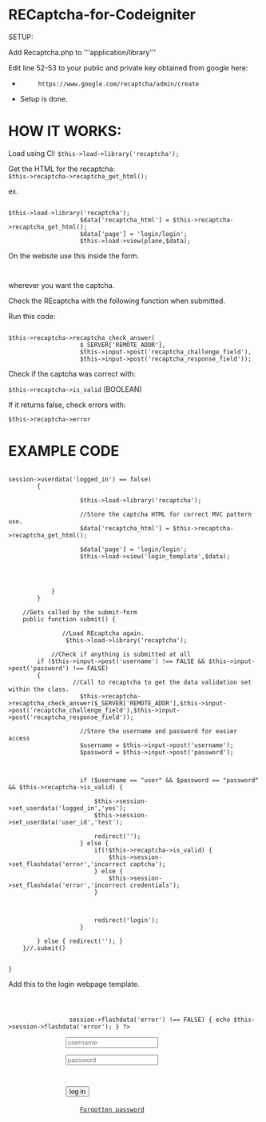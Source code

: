 RECaptcha-for-Codeigniter
=========================

SETUP: 

Add Recaptcha.php to '''application/library'''

Edit line 52-53 to your public and private key obtained from google here: 
 *          https://www.google.com/recaptcha/admin/create

- Setup is done. 

HOW IT WORKS: 
===========================


Load using CI: 
<code>$this->load->library('recaptcha');</code>

Get the HTML for the recaptcha: 
<code> $this->recaptcha->recaptcha_get_html();</code>

ex. 
<pre><code>
$this->load->library('recaptcha');
                    $data['recaptcha_html'] = $this->recaptcha->recaptcha_get_html();
                    $data['page'] = 'login/login';
                    $this->load->view(plane,$data);
</code></pre>

On the website use this inside the form. 

<code> <?php echo $recaptcha_html; ?> </code>

wherever you want the captcha.

Check the REcaptcha with the following function when submitted. 

Run this code: 
<pre><code>
$this->recaptcha->recaptcha_check_answer(
                    $_SERVER['REMOTE_ADDR'],
                    $this->input->post('recaptcha_challenge_field'),
                    $this->input->post('recaptcha_response_field'));
</code></pre>

Check if the captcha was correct with: 

<code>$this->recaptcha->is_valid</code> (BOOLEAN)

If it returns false, check errors with: 

<code>$this->recaptcha->error</code>

EXAMPLE CODE
=============

<pre><code>
<?php

class Login extends MY_Controller {

	function  __construct()  {
        parent::__construct();
    }
        //Loads the login form if the user isnt logged in - redirects to root folder elseif. 
	public function index() {
	   
	       //Checks to see if the user is logged in
		if ($this->session->userdata('logged_in') == false)
		{
                    
                    $this->load->library('recaptcha');
                    
                    //Store the captcha HTML for correct MVC pattern use.
                    $data['recaptcha_html'] = $this->recaptcha->recaptcha_get_html();
                    
                    $data['page'] = 'login/login';
                    $this->load->view('login_template',$data); 
                    
                    
                    
                    
            }
        }
	
	//Gets called by the submit-form
	public function submit() {
	
	           //Load REcaptcha again.
                $this->load->library('recaptcha');
                
            //Check if anything is submitted at all
		if ($this->input->post('username') !== FALSE && $this->input->post('password') !== FALSE) 
		{
		          //Call to recaptcha to get the data validation set within the class. 
                    $this->recaptcha->recaptcha_check_answer($_SERVER['REMOTE_ADDR'],$this->input->post('recaptcha_challenge_field'),$this->input->post('recaptcha_response_field'));
                    
                    //Store the username and password for easier access
                    $username = $this->input->post('username');
                    $password = $this->input->post('password');
                    
                    
                    
                    if ($username == "user" && $password == "password" && $this->recaptcha->is_valid) {
                        
                        $this->session->set_userdata('logged_in','yes');
                        $this->session->set_userdata('user_id','test');
                        
                        redirect('');
                    } else {
                        if(!$this->recaptcha->is_valid) {
                            $this->session->set_flashdata('error','incorrect captcha');
                        } else {
                            $this->session->set_flashdata('error','incorrect credentials');
                        }
                        
                        
                        
                        redirect('login');
                    }
                    
		} else { redirect(''); }
	}//.submit()
	

}</code></pre>

Add this to the login webpage template. 
<pre><code>
<html><body>
<form action="login/submit" method="post">
		    	<span class="loginerror"> <?php if ($this->session->flashdata('error') !== FALSE) { echo $this->session->flashdata('error'); } ?></span>
		    	<span style="margin-top: 10px;	float: right;">
		            
		        </span>
		        <input  type="text" name="username" placeholder="username">
		 
		        <input type="password" name="password" placeholder="password">
		 
		       
		 
		        <input type="submit" value="log in">
		        <span style="margin-top: 5px;	float: left;">
		            <a href="#test" data-toggle="modal">Forgotten password</a>
		        </span>
                        <?php echo $recaptcha_html; ?>
		    </form>
		    </html></body>
</code></pre>